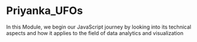 # Priyanka_UFOs
In this Module, we begin our JavaScript journey by looking into its technical aspects and how it applies to the field of data analytics and visualization
